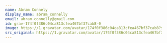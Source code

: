 ```yaml
---
name: Abram Connely
display_name: abram_connelly
email: abram.connelly@gmail.com
id: grav-174f0f386c04ca813cfea467bf37cab8-0
image: https://1.gravatar.com/avatar/174f0f386c04ca813cfea467bf37cab8?s=144&amp;d=https%3A%2F%2F1.gravatar.com%2Favatar%2Fad516503a11cd5ca435acc9bb6523536%3Fs%3D48&amp;r=G
src_original: https://1.gravatar.com/avatar/174f0f386c04ca813cfea467bf37cab8?s=48&amp;d=https%3A%2F%2F1.gravatar.com%2Favatar%2Fad516503a11cd5ca435acc9bb6523536%3Fs%3D48&amp;r=G
---
```


